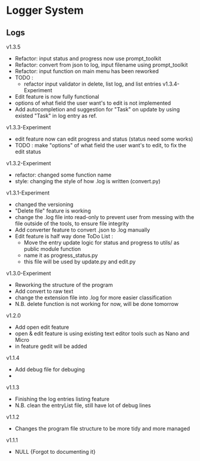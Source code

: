 # Logger System

## Logs
v1.3.5
- Refactor: input status and progress now use prompt_toolkit
- Refactor: convert from json to log, input filename using prompt_toolkit
- Refactor: input function on main menu has been reworked
- TODO :
	- refactor input validator in delete, list log, and list entries
v1.3.4-Experiment
- Edit feature is now fully functional
- options of what field the user want's to edit is not implemented
- Add autocompletion and suggestion for "Task" on update by using existed "Task" in log entry as ref.

v1.3.3-Experiment
- edit feature now can edit progress and status (status need some works)
- TODO : make "options" of what field the user want's to edit, to fix the edit status

v1.3.2-Experiment
- refactor: changed some function name 
- style: changing the style of how .log is written (convert.py)

v1.3.1-Experiment
- changed the versioning
- "Delete file" feature is working
- change the .log file into read-only to prevent user from messing with the file
  outside of the tools, to ensure file integrity
- Add converter feature to convert .json to .log manually
- Edit feature is half way done
ToDo List : 
	- Move the entry update logic for status and progress to utils/ as public module function
	- name it as progress_status.py
	- this file will be used by update.py and edit.py
	
v1.3.0-Experiment
- Reworking the structure of the program
- Add convert to raw text
- change the extension file into .log for more easier classification
- N.B. delete function is not working for now, will be done tomorrow

v1.2.0
- Add open edit feature
- open & edit feature is using existing text editor tools such as Nano and Micro
- in feature gedit will be added

v1.1.4
- Add debug file for debuging
- 
 
v1.1.3
- Finishing the log entries listing feature
- N.B. clean the entryList file, still have lot of debug lines

v1.1.2
- Changes the program file structure to be more tidy and more managed

v1.1.1
- NULL {Forgot to documenting it}
